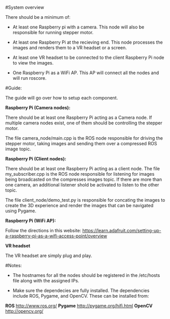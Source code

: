 #System overview

There should be a minimum of:

- At least one Raspberry pi with a camera. This node will also be responsible for running stepper motor.

- At least one Raspberry Pi at the recieving end. This node processes the images and renders them to a VR headset or a screen.

- At least one VR headset to be connected to the client Raspberry Pi node to view the images.

- One Raspberry Pi as a WiFi AP. This AP will connect all the nodes and will run roscore.


#Guide:

The guide will go over how to setup each component.

**Raspberry Pi (Camera nodes):**

There should be at least one Raspberry Pi acting as a Camera node. If multiple camera nodes exist, one of them should be controlling the stepper motor.

The file camera\_node/main.cpp is the ROS node responsible for driving the stepper motor, taking images and sending them over a compressed ROS image topic.

**Raspberry Pi (Client nodes):**

There should be at least one Raspberry Pi acting as a client node. The file my\_subscriber.cpp is the ROS node responsible for listening for images being broadcasted on the compresses images topic. If there are more than one camera, an additional listener shold be activated to listen to the other topic.

The file client\_node/demo\_test.py is responsible for concating the images to create the 3D experience and render the images that can be navigated using Pygame.

**Raspberry Pi (WiFi AP):**

Follow the directions in this website: https://learn.adafruit.com/setting-up-a-raspberry-pi-as-a-wifi-access-point/overview

**VR headset**

The VR headset are simply plug and play.


#Notes:

- The hostnames for all the nodes should be registered in the /etc/hosts file along with the assigned IPs. 

- Make sure the dependecies are fully installed. The dependencies include ROS, Pygame, and OpenCV. These can be installed from:

**ROS**
http://www.ros.org/
**Pygame**
http://pygame.org/hifi.html
**OpenCV**
http://opencv.org/
